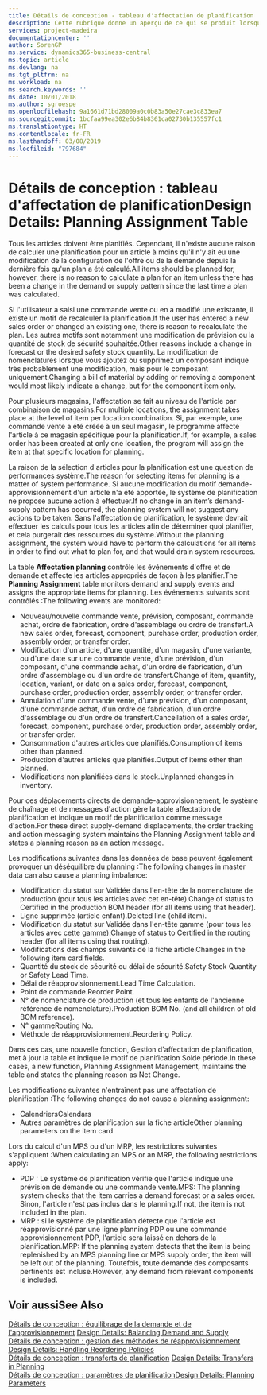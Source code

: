 ```yaml
---
title: Détails de conception - tableau d'affectation de planification | Microsoft Docs
description: Cette rubrique donne un aperçu de ce qui se produit lorsque vous modifiez la planification d'un article.
services: project-madeira
documentationcenter: ''
author: SorenGP
ms.service: dynamics365-business-central
ms.topic: article
ms.devlang: na
ms.tgt_pltfrm: na
ms.workload: na
ms.search.keywords: ''
ms.date: 10/01/2018
ms.author: sgroespe
ms.openlocfilehash: 9a1661d71bd28009a0c0b83a50e27cae3c833ea7
ms.sourcegitcommit: 1bcfaa99ea302e6b84b8361ca02730b135557fc1
ms.translationtype: HT
ms.contentlocale: fr-FR
ms.lasthandoff: 03/08/2019
ms.locfileid: "797684"
---
```

# <a name="design-details-planning-assignment-table"></a><span data-ttu-id="9887d-103">Détails de conception : tableau d'affectation de planification</span><span class="sxs-lookup"><span data-stu-id="9887d-103">Design Details: Planning Assignment Table</span></span>
<span data-ttu-id="9887d-104">Tous les articles doivent être planifiés. Cependant, il n'existe aucune raison de calculer une planification pour un article à moins qu'il n'y ait eu une modification de la configuration de l'offre ou de la demande depuis la dernière fois qu'un plan a été calculé.</span><span class="sxs-lookup"><span data-stu-id="9887d-104">All items should be planned for, however, there is no reason to calculate a plan for an item unless there has been a change in the demand or supply pattern since the last time a plan was calculated.</span></span>  

<span data-ttu-id="9887d-105">Si l'utilisateur a saisi une commande vente ou en a modifié une existante, il existe un motif de recalculer la planification.</span><span class="sxs-lookup"><span data-stu-id="9887d-105">If the user has entered a new sales order or changed an existing one, there is reason to recalculate the plan.</span></span> <span data-ttu-id="9887d-106">Les autres motifs sont notamment une modification de prévision ou la quantité de stock de sécurité souhaitée.</span><span class="sxs-lookup"><span data-stu-id="9887d-106">Other reasons include a change in forecast or the desired safety stock quantity.</span></span> <span data-ttu-id="9887d-107">La modification de nomenclatures lorsque vous ajoutez ou supprimez un composant indique très probablement une modification, mais pour le composant uniquement.</span><span class="sxs-lookup"><span data-stu-id="9887d-107">Changing a bill of material by adding or removing a component would most likely indicate a change, but for the component item only.</span></span>  

<span data-ttu-id="9887d-108">Pour plusieurs magasins, l'affectation se fait au niveau de l'article par combinaison de magasins.</span><span class="sxs-lookup"><span data-stu-id="9887d-108">For multiple locations, the assignment takes place at the level of item per location combination.</span></span> <span data-ttu-id="9887d-109">Si, par exemple, une commande vente a été créée à un seul magasin, le programme affecte l'article à ce magasin spécifique pour la planification.</span><span class="sxs-lookup"><span data-stu-id="9887d-109">If, for example, a sales order has been created at only one location, the program will assign the item at that specific location for planning.</span></span>  

<span data-ttu-id="9887d-110">La raison de la sélection d'articles pour la planification est une question de performances système.</span><span class="sxs-lookup"><span data-stu-id="9887d-110">The reason for selecting items for planning is a matter of system performance.</span></span> <span data-ttu-id="9887d-111">Si aucune modification du motif demande-approvisionnement d'un article n'a été apportée, le système de planification ne propose aucune action à effectuer.</span><span class="sxs-lookup"><span data-stu-id="9887d-111">If no change in an item’s demand-supply pattern has occurred, the planning system will not suggest any actions to be taken.</span></span> <span data-ttu-id="9887d-112">Sans l'affectation de planification, le système devrait effectuer les calculs pour tous les articles afin de déterminer quoi planifier, et cela purgerait des ressources du système.</span><span class="sxs-lookup"><span data-stu-id="9887d-112">Without the planning assignment, the system would have to perform the calculations for all items in order to find out what to plan for, and that would drain system resources.</span></span>  

<span data-ttu-id="9887d-113">La table **Affectation planning** contrôle les événements d'offre et de demande et affecte les articles appropriés de façon à les planifier.</span><span class="sxs-lookup"><span data-stu-id="9887d-113">The **Planning Assignment** table monitors demand and supply events and assigns the appropriate items for planning.</span></span> <span data-ttu-id="9887d-114">Les événements suivants sont contrôlés :</span><span class="sxs-lookup"><span data-stu-id="9887d-114">The following events are monitored:</span></span>  

* <span data-ttu-id="9887d-115">Nouveau/nouvelle commande vente, prévision, composant, commande achat, ordre de fabrication, ordre d'assemblage ou ordre de transfert.</span><span class="sxs-lookup"><span data-stu-id="9887d-115">A new sales order, forecast, component, purchase order, production order, assembly order, or transfer order.</span></span>  
* <span data-ttu-id="9887d-116">Modification d'un article, d'une quantité, d'un magasin, d'une variante, ou d'une date sur une commande vente, d'une prévision, d'un composant, d'une commande achat, d'un ordre de fabrication, d'un ordre d'assemblage ou d'un ordre de transfert.</span><span class="sxs-lookup"><span data-stu-id="9887d-116">Change of item, quantity, location, variant, or date on a sales order, forecast, component, purchase order, production order, assembly order, or transfer order.</span></span>  
* <span data-ttu-id="9887d-117">Annulation d'une commande vente, d'une prévision, d'un composant, d'une commande achat, d'un ordre de fabrication, d'un ordre d'assemblage ou d'un ordre de transfert.</span><span class="sxs-lookup"><span data-stu-id="9887d-117">Cancellation of a sales order, forecast, component, purchase order, production order, assembly order, or transfer order.</span></span>  
* <span data-ttu-id="9887d-118">Consommation d'autres articles que planifiés.</span><span class="sxs-lookup"><span data-stu-id="9887d-118">Consumption of items other than planned.</span></span>  
* <span data-ttu-id="9887d-119">Production d'autres articles que planifiés.</span><span class="sxs-lookup"><span data-stu-id="9887d-119">Output of items other than planned.</span></span>  
* <span data-ttu-id="9887d-120">Modifications non planifiées dans le stock.</span><span class="sxs-lookup"><span data-stu-id="9887d-120">Unplanned changes in inventory.</span></span>  

<span data-ttu-id="9887d-121">Pour ces déplacements directs de demande-approvisionnement, le système de chaînage et de messages d'action gère la table affectation de planification et indique un motif de planification comme message d'action.</span><span class="sxs-lookup"><span data-stu-id="9887d-121">For these direct supply-demand displacements, the order tracking and action messaging system maintains the Planning Assignment table and states a planning reason as an action message.</span></span>  

<span data-ttu-id="9887d-122">Les modifications suivantes dans les données de base peuvent également provoquer un déséquilibre du planning :</span><span class="sxs-lookup"><span data-stu-id="9887d-122">The following changes in master data can also cause a planning imbalance:</span></span>  

* <span data-ttu-id="9887d-123">Modification du statut sur Validée dans l'en-tête de la nomenclature de production (pour tous les articles avec cet en-tête).</span><span class="sxs-lookup"><span data-stu-id="9887d-123">Change of status to Certified in the production BOM header (for all items using that header).</span></span>  
* <span data-ttu-id="9887d-124">Ligne supprimée (article enfant).</span><span class="sxs-lookup"><span data-stu-id="9887d-124">Deleted line (child item).</span></span>  
* <span data-ttu-id="9887d-125">Modification du statut sur Validée dans l'en-tête gamme (pour tous les articles avec cette gamme).</span><span class="sxs-lookup"><span data-stu-id="9887d-125">Change of status to Certified in the routing header (for all items using that routing).</span></span>  
* <span data-ttu-id="9887d-126">Modifications des champs suivants de la fiche article.</span><span class="sxs-lookup"><span data-stu-id="9887d-126">Changes in the following item card fields.</span></span>  
* <span data-ttu-id="9887d-127">Quantité du stock de sécurité ou délai de sécurité.</span><span class="sxs-lookup"><span data-stu-id="9887d-127">Safety Stock Quantity or Safety Lead Time.</span></span>  
* <span data-ttu-id="9887d-128">Délai de réapprovisionnement.</span><span class="sxs-lookup"><span data-stu-id="9887d-128">Lead Time Calculation.</span></span>  
* <span data-ttu-id="9887d-129">Point de commande.</span><span class="sxs-lookup"><span data-stu-id="9887d-129">Reorder Point.</span></span>  
* <span data-ttu-id="9887d-130">N° de nomenclature de production (et tous les enfants de l'ancienne référence de nomenclature).</span><span class="sxs-lookup"><span data-stu-id="9887d-130">Production BOM No. (and all children of old BOM reference).</span></span>  
* <span data-ttu-id="9887d-131">N° gamme</span><span class="sxs-lookup"><span data-stu-id="9887d-131">Routing No.</span></span>  
* <span data-ttu-id="9887d-132">Méthode de réapprovisionnement.</span><span class="sxs-lookup"><span data-stu-id="9887d-132">Reordering Policy.</span></span>  

<span data-ttu-id="9887d-133">Dans ces cas, une nouvelle fonction, Gestion d'affectation de planification, met à jour la table et indique le motif de planification Solde période.</span><span class="sxs-lookup"><span data-stu-id="9887d-133">In these cases, a new function, Planning Assignment Management, maintains the table and states the planning reason as Net Change.</span></span>  

<span data-ttu-id="9887d-134">Les modifications suivantes n'entraînent pas une affectation de planification :</span><span class="sxs-lookup"><span data-stu-id="9887d-134">The following changes do not cause a planning assignment:</span></span>  

* <span data-ttu-id="9887d-135">Calendriers</span><span class="sxs-lookup"><span data-stu-id="9887d-135">Calendars</span></span>  
* <span data-ttu-id="9887d-136">Autres paramètres de planification sur la fiche article</span><span class="sxs-lookup"><span data-stu-id="9887d-136">Other planning parameters on the item card</span></span>  

<span data-ttu-id="9887d-137">Lors du calcul d'un MPS ou d'un MRP, les restrictions suivantes s'appliquent :</span><span class="sxs-lookup"><span data-stu-id="9887d-137">When calculating an MPS or an MRP, the following restrictions apply:</span></span>  

* <span data-ttu-id="9887d-138">PDP : Le système de planification vérifie que l'article indique une prévision de demande ou une commande vente.</span><span class="sxs-lookup"><span data-stu-id="9887d-138">MPS: The planning system checks that the item carries a demand forecast or a sales order.</span></span> <span data-ttu-id="9887d-139">Sinon, l'article n'est pas inclus dans le planning.</span><span class="sxs-lookup"><span data-stu-id="9887d-139">If not, the item is not included in the plan.</span></span>  
* <span data-ttu-id="9887d-140">MRP : si le système de planification détecte que l'article est réapprovisionné par une ligne planning PDP ou une commande approvisionnement PDP, l'article sera laissé en dehors de la planification.</span><span class="sxs-lookup"><span data-stu-id="9887d-140">MRP: If the planning system detects that the item is being replenished by an MPS planning line or MPS supply order, the item will be left out of the planning.</span></span> <span data-ttu-id="9887d-141">Toutefois, toute demande des composants pertinents est incluse.</span><span class="sxs-lookup"><span data-stu-id="9887d-141">However, any demand from relevant components is included.</span></span>  

## <a name="see-also"></a><span data-ttu-id="9887d-142">Voir aussi</span><span class="sxs-lookup"><span data-stu-id="9887d-142">See Also</span></span>  
<span data-ttu-id="9887d-143">[Détails de conception : équilibrage de la demande et de l'approvisionnement](design-details-balancing-demand-and-supply.md) </span><span class="sxs-lookup"><span data-stu-id="9887d-143">[Design Details: Balancing Demand and Supply](design-details-balancing-demand-and-supply.md) </span></span>  
<span data-ttu-id="9887d-144">[Détails de conception : gestion des méthodes de réapprovisionnement](design-details-handling-reordering-policies.md) </span><span class="sxs-lookup"><span data-stu-id="9887d-144">[Design Details: Handling Reordering Policies](design-details-handling-reordering-policies.md) </span></span>  
<span data-ttu-id="9887d-145">[Détails de conception : transferts de planification](design-details-transfers-in-planning.md) </span><span class="sxs-lookup"><span data-stu-id="9887d-145">[Design Details: Transfers in Planning](design-details-transfers-in-planning.md) </span></span>  
[<span data-ttu-id="9887d-146">Détails de conception : paramètres de planification</span><span class="sxs-lookup"><span data-stu-id="9887d-146">Design Details: Planning Parameters</span></span>](design-details-planning-parameters.md)  

